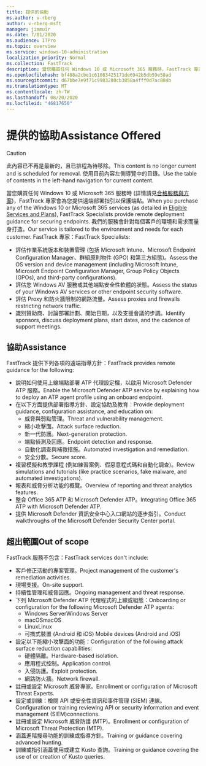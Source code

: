 ```yaml
---
title: 提供的協助
ms.author: v-rberg
author: v-rberg-msft
manager: jimmuir
ms.date: 7/01/2020
ms.audience: ITPro
ms.topic: overview
ms.service: windows-10-administration
localization_priority: Normal
ms.collection: FastTrack
description: 當您購買任何 Windows 10 或 Microsoft 365 服務時，FastTrack 專家會為您提供遠端部署指引以保護端點。 我們的服務會針對每個客戶的環境和需求而量身打造。
ms.openlocfilehash: bf488a2cbe1c61083425171de6942b5db59e58ad
ms.sourcegitcommit: d67bbe7e9f71c9983280cb3858a4fff0d7ac884b
ms.translationtype: MT
ms.contentlocale: zh-TW
ms.lasthandoff: 08/20/2020
ms.locfileid: "46817650"
---
```

# <a name="assistance-offered"></a><span data-ttu-id="8a104-104">提供的協助</span><span class="sxs-lookup"><span data-stu-id="8a104-104">Assistance Offered</span></span>  

> [!CAUTION]
> <span data-ttu-id="8a104-105">此內容已不再是最新的，且已排程為待移除。</span><span class="sxs-lookup"><span data-stu-id="8a104-105">This content is no longer current and is scheduled for removal.</span></span> <span data-ttu-id="8a104-106">使用目前內容左側導覽中的目錄。</span><span class="sxs-lookup"><span data-stu-id="8a104-106">Use the table of contents in the left-hand navigation for current content.</span></span>

<span data-ttu-id="8a104-107">當您購買任何 Windows 10 或 Microsoft 365 服務時 (詳情請見[合格服務與方案](M365-eligible-services-and-plans.md))，FastTrack 專家會為您提供遠端部署指引以保護端點。</span><span class="sxs-lookup"><span data-stu-id="8a104-107">When you purchase any of the Windows 10 or Microsoft 365 services (as detailed in [Eligible Services and Plans](M365-eligible-services-and-plans.md)), FastTrack Specialists provide remote deployment guidance for securing endpoints.</span></span> <span data-ttu-id="8a104-108">我們的服務會針對每個客戶的環境和需求而量身打造。</span><span class="sxs-lookup"><span data-stu-id="8a104-108">Our service is tailored to the environment and needs for each customer.</span></span> <span data-ttu-id="8a104-109">FastTrack 專家：</span><span class="sxs-lookup"><span data-stu-id="8a104-109">FastTrack Specialists:</span></span>
- <span data-ttu-id="8a104-110">評估作業系統版本和裝置管理 (包括 Microsoft Intune、Microsoft Endpoint Configuration Manager、群組原則物件 (GPO) 和第三方組態)。</span><span class="sxs-lookup"><span data-stu-id="8a104-110">Assess the OS version and device management (including Microsoft Intune, Microsoft Endpoint Configuration Manager, Group Policy Objects (GPOs), and third-party configurations).</span></span>
- <span data-ttu-id="8a104-111">評估您 Windows AV 服務或其他端點安全性軟體的狀態。</span><span class="sxs-lookup"><span data-stu-id="8a104-111">Assess the status of your Windows AV services or other endpoint security software.</span></span>
- <span data-ttu-id="8a104-112">評估 Proxy 和防火牆限制的網路流量。</span><span class="sxs-lookup"><span data-stu-id="8a104-112">Assess proxies and firewalls restricting network traffic.</span></span>
- <span data-ttu-id="8a104-113">識別贊助商、討論部署計劃、開始日期，以及支援會議的步調。</span><span class="sxs-lookup"><span data-stu-id="8a104-113">Identify sponsors, discuss deployment plans, start dates, and the cadence of support meetings.</span></span>

## <a name="assistance"></a><span data-ttu-id="8a104-114">協助</span><span class="sxs-lookup"><span data-stu-id="8a104-114">Assistance</span></span>

<span data-ttu-id="8a104-115">FastTrack 提供下列各項的遠端指導方針：</span><span class="sxs-lookup"><span data-stu-id="8a104-115">FastTrack provides remote guidance for the following:</span></span>
- <span data-ttu-id="8a104-116">說明如何使用上線端點部署 ATP 代理設定檔，以啟用 Microsoft Defender ATP 服務。</span><span class="sxs-lookup"><span data-stu-id="8a104-116">Enable the Microsoft Defender ATP service by explaining how to deploy an ATP agent profile using an onboard endpoint.</span></span>
- <span data-ttu-id="8a104-117">在以下方面提供部署指導方針、設定協助及教育：</span><span class="sxs-lookup"><span data-stu-id="8a104-117">Provide deployment guidance, configuration assistance, and education on:</span></span>
    - <span data-ttu-id="8a104-118">威脅與弱點管理。</span><span class="sxs-lookup"><span data-stu-id="8a104-118">Threat and vulnerability management.</span></span>
    - <span data-ttu-id="8a104-119">縮小攻擊面。</span><span class="sxs-lookup"><span data-stu-id="8a104-119">Attack surface reduction.</span></span>
    - <span data-ttu-id="8a104-120">新一代防護。</span><span class="sxs-lookup"><span data-stu-id="8a104-120">Next-generation protection.</span></span>
    - <span data-ttu-id="8a104-121">端點偵測及回應。</span><span class="sxs-lookup"><span data-stu-id="8a104-121">Endpoint detection and response.</span></span>
    - <span data-ttu-id="8a104-122">自動化調查與補救措施。</span><span class="sxs-lookup"><span data-stu-id="8a104-122">Automated investigation and remediation.</span></span>
    - <span data-ttu-id="8a104-123">安全分數。</span><span class="sxs-lookup"><span data-stu-id="8a104-123">Secure score.</span></span>
- <span data-ttu-id="8a104-124">複習模擬和教學課程 (例如練習案例、假惡意程式碼和自動化調查)。</span><span class="sxs-lookup"><span data-stu-id="8a104-124">Review simulations and tutorials (like practice scenarios, fake malware, and automated investigations).</span></span>
- <span data-ttu-id="8a104-125">報表和威脅分析功能的概覽。</span><span class="sxs-lookup"><span data-stu-id="8a104-125">Overview of reporting and threat analytics features.</span></span>
- <span data-ttu-id="8a104-126">整合 Office 365 ATP 和 Microsoft Defender ATP。</span><span class="sxs-lookup"><span data-stu-id="8a104-126">Integrating Office 365 ATP with Microsoft Defender ATP.</span></span>
- <span data-ttu-id="8a104-127">提供 Microsoft Defender 資訊安全中心入口網站的逐步指引。</span><span class="sxs-lookup"><span data-stu-id="8a104-127">Conduct walkthroughs of the Microsoft Defender Security Center portal.</span></span>

## <a name="out-of-scope"></a><span data-ttu-id="8a104-128">超出範圍</span><span class="sxs-lookup"><span data-stu-id="8a104-128">Out of scope</span></span>

<span data-ttu-id="8a104-129">FastTrack 服務不包含：</span><span class="sxs-lookup"><span data-stu-id="8a104-129">FastTrack services don't include:</span></span>
- <span data-ttu-id="8a104-130">客戶修正活動的專案管理。</span><span class="sxs-lookup"><span data-stu-id="8a104-130">Project management of the customer's remediation activities.</span></span>
- <span data-ttu-id="8a104-131">現場支援。</span><span class="sxs-lookup"><span data-stu-id="8a104-131">On-site support.</span></span>
- <span data-ttu-id="8a104-132">持續性管理和威脅因應。</span><span class="sxs-lookup"><span data-stu-id="8a104-132">Ongoing management and threat response.</span></span>
- <span data-ttu-id="8a104-133">下列 Microsoft Defender ATP 代理程式的上線或組態：</span><span class="sxs-lookup"><span data-stu-id="8a104-133">Onboarding or configuration for the following Microsoft Defender ATP agents:</span></span>
   - <span data-ttu-id="8a104-134">Windows Server</span><span class="sxs-lookup"><span data-stu-id="8a104-134">Windows Server</span></span>
   - <span data-ttu-id="8a104-135">macOS</span><span class="sxs-lookup"><span data-stu-id="8a104-135">macOS</span></span>
   - <span data-ttu-id="8a104-136">Linux</span><span class="sxs-lookup"><span data-stu-id="8a104-136">Linux</span></span>
   - <span data-ttu-id="8a104-137">可擕式裝置 (Android 和 iOS) </span><span class="sxs-lookup"><span data-stu-id="8a104-137">Mobile devices (Android and iOS)</span></span>
- <span data-ttu-id="8a104-138">設定以下能縮小攻擊面的功能：</span><span class="sxs-lookup"><span data-stu-id="8a104-138">Configuration of the following attack surface reduction capabilities:</span></span>
    - <span data-ttu-id="8a104-139">硬體隔離。</span><span class="sxs-lookup"><span data-stu-id="8a104-139">Hardware-based isolation.</span></span>
    - <span data-ttu-id="8a104-140">應用程式控制。</span><span class="sxs-lookup"><span data-stu-id="8a104-140">Application control.</span></span>
    - <span data-ttu-id="8a104-141">入侵防護。</span><span class="sxs-lookup"><span data-stu-id="8a104-141">Exploit protection.</span></span>
    - <span data-ttu-id="8a104-142">網路防火牆。</span><span class="sxs-lookup"><span data-stu-id="8a104-142">Network firewall.</span></span>
- <span data-ttu-id="8a104-143">註冊或設定 Microsoft 威脅專家。</span><span class="sxs-lookup"><span data-stu-id="8a104-143">Enrollment or configuration of Microsoft Threat Experts.</span></span>
- <span data-ttu-id="8a104-144">設定或訓練：檢閱 API 或安全性資訊和事件管理 (SIEM) 連線。</span><span class="sxs-lookup"><span data-stu-id="8a104-144">Configuration or training reviewing API or security information and event management (SIEM)connections.</span></span>
- <span data-ttu-id="8a104-145">註冊或設定 Microsoft 威脅防護 (MTP)。</span><span class="sxs-lookup"><span data-stu-id="8a104-145">Enrollment or configuration of Microsoft Threat Protection (MTP).</span></span>
- <span data-ttu-id="8a104-146">涵蓋進階搜尋功能的訓練或指導方針。</span><span class="sxs-lookup"><span data-stu-id="8a104-146">Training or guidance covering advanced hunting.</span></span>
- <span data-ttu-id="8a104-147">訓練或指引涵蓋使用或建立 Kusto 查詢。</span><span class="sxs-lookup"><span data-stu-id="8a104-147">Training or guidance covering the use of or creation of Kusto queries.</span></span>
